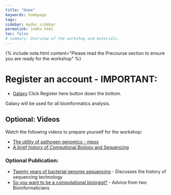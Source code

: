 ```yaml
---
title: "Home"
keywords: homepage
tags: 
sidebar: mydoc_sidebar
permalink: index.html
toc: false
# summary: Overview of the workshop and materials.
---
```


{% include note.html content="Please read the Precourse section to ensure you are ready for the workshop" %}

# Register an account - IMPORTANT:

- [Galaxy](https://usegalaxy.org.au/login/start) Click Register here button down the bottom.

Galaxy will be used for all bioinformatics analysis.

## Optional: Videos

Watch the following videos to prepare yourself for the workshop:

- [The utility of pathogen genomics - mpox](https://www.youtube.com/watch?v=QsjUlTxPmww)
- [A brief history of Computional Biology and Sequencing](https://youtu.be/idl6oq-MxbM?si=A3ShRWdwoVkjgXqk&t=575)

### Optional Publication:
- [Twenty years of bacterial genome sequencing](https://www.nature.com/articles/nrmicro3565) - Discusses the history of sequencing technology
- [So you want to be a computational biologist?](https://www.nature.com/articles/nbt.2740) - Advice from two Bioinformaticians
